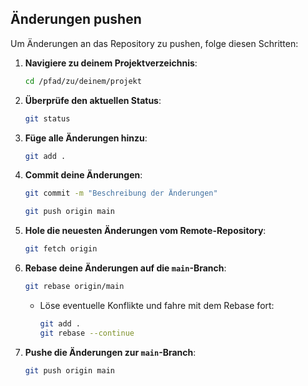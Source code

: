 ## Änderungen pushen

Um Änderungen an das Repository zu pushen, folge diesen Schritten:

1. **Navigiere zu deinem Projektverzeichnis**:

   ```bash
   cd /pfad/zu/deinem/projekt
   ```

2. **Überprüfe den aktuellen Status**:

   ```bash
   git status
   ```

3. **Füge alle Änderungen hinzu**:

   ```bash
   git add .
   ```

4. **Commit deine Änderungen**:

   ```bash
   git commit -m "Beschreibung der Änderungen"

   git push origin main
   ```


5. **Hole die neuesten Änderungen vom Remote-Repository**:

   ```bash
   git fetch origin
   ```

6. **Rebase deine Änderungen auf die `main`-Branch**:

   ```bash
   git rebase origin/main
   ```

   - Löse eventuelle Konflikte und fahre mit dem Rebase fort:

     ```bash
     git add .
     git rebase --continue
     ```

7. **Pushe die Änderungen zur `main`-Branch**:

   ```bash
   git push origin main
   ```

